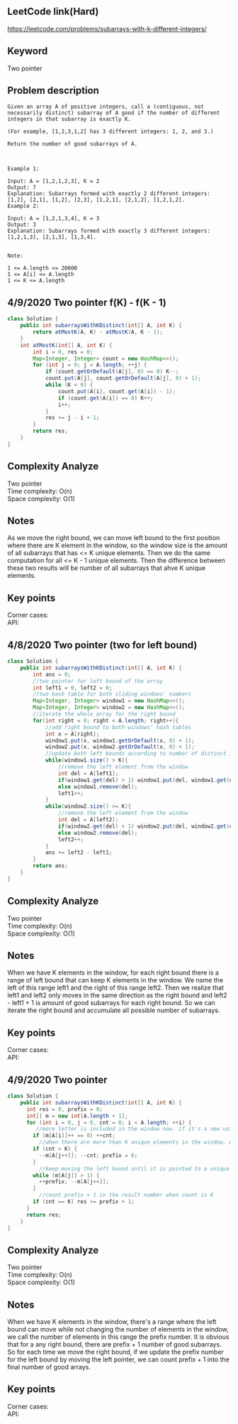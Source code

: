 ## LeetCode link(Hard)
https://leetcode.com/problems/subarrays-with-k-different-integers/

## Keyword
Two pointer

## Problem description
```
Given an array A of positive integers, call a (contiguous, not necessarily distinct) subarray of A good if the number of different integers in that subarray is exactly K.

(For example, [1,2,3,1,2] has 3 different integers: 1, 2, and 3.)

Return the number of good subarrays of A.

 

Example 1:

Input: A = [1,2,1,2,3], K = 2
Output: 7
Explanation: Subarrays formed with exactly 2 different integers: [1,2], [2,1], [1,2], [2,3], [1,2,1], [2,1,2], [1,2,1,2].
Example 2:

Input: A = [1,2,1,3,4], K = 3
Output: 3
Explanation: Subarrays formed with exactly 3 different integers: [1,2,1,3], [2,1,3], [1,3,4].
 

Note:

1 <= A.length <= 20000
1 <= A[i] <= A.length
1 <= K <= A.length
```
## 4/9/2020 Two pointer f(K) - f(K - 1)

```Java
class Solution {
    public int subarraysWithKDistinct(int[] A, int K) {
        return atMostK(A, K) - atMostK(A, K - 1);
    }
    int atMostK(int[] A, int K) {
        int i = 0, res = 0;
        Map<Integer, Integer> count = new HashMap<>();
        for (int j = 0; j < A.length; ++j) {
            if (count.getOrDefault(A[j], 0) == 0) K--;
            count.put(A[j], count.getOrDefault(A[j], 0) + 1);
            while (K < 0) {
                count.put(A[i], count.get(A[i]) - 1);
                if (count.get(A[i]) == 0) K++;
                i++;
            }
            res += j - i + 1;
        }
        return res;
    }
}
```

## Complexity Analyze
Two pointer\
Time complexity: O(n)\
Space complexity: O(1)

## Notes
As we move the right bound, we can move left bound to the first position where there are K element in the window, so the window size is the amount of all subarrays that has <= K unique elements. Then we do the same computation for all <= K - 1 unique elements. Then the difference between these two results will be number of all subarrays that ahve K unique elements.

## Key points
Corner cases: \
API: 

## 4/8/2020 Two pointer (two for left bound)

```java
class Solution {
    public int subarraysWithKDistinct(int[] A, int K) {
        int ans = 0;
        //two pointer for left bound of the array
        int left1 = 0, left2 = 0;
        //two hash table for both sliding windows' numbers
        Map<Integer, Integer> window1 = new HashMap<>();
        Map<Integer, Integer> window2 = new HashMap<>();
        //iterate the whole array for the right bound
        for(int right = 0; right < A.length; right++){
            //add right bound to both windows' hash tables
            int x = A[right];
            window1.put(x, window1.getOrDefault(x, 0) + 1);
            window2.put(x, window2.getOrDefault(x, 0) + 1);
            //update both left bounds according to number of distinct integers in the array
            while(window1.size() > K){
                //remove the left element from the window
                int del = A[left1];
                if(window1.get(del) > 1) window1.put(del, window1.get(del) - 1);
                else window1.remove(del);
                left1++;
            }
            while(window2.size() >= K){
                //remove the left element from the window
                int del = A[left2];
                if(window2.get(del) > 1) window2.put(del, window2.get(del) - 1);
                else window2.remove(del);
                left2++;
            }
            ans += left2 - left1;
        }
        return ans;
    }
}
```

## Complexity Analyze
Two pointer\
Time complexity: O(n)\
Space complexity: O(1)

## Notes
When we have K elements in the window, for each right bound there is a range of left bound that can keep K elements in the window. We name the left of this range left1 and the right of this range left2. Then we realize that left1 and left2 only moves in the same direction as the right bound and left2 - left1 + 1 is amount of good subarrays for each right bound. So we can iterate the right bound and accumulate all possible number of subarrays.

## Key points
Corner cases: \
API: 

## 4/9/2020 Two pointer

```java
class Solution {
    public int subarraysWithKDistinct(int[] A, int K) {
      int res = 0, prefix = 0;
      int[] m = new int[A.length + 1];
      for (int i = 0, j = 0, cnt = 0; i < A.length; ++i) {
         //more letter is included in the window now. if it's a new unique letter, update count
        if (m[A[i]]++ == 0) ++cnt;
          //when there are more than K unique elements in the window, move left bound and refresh left prefix number
        if (cnt > K) {
          --m[A[j++]]; --cnt; prefix = 0; 
        }
          //keep moving the left bound until it is pointed to a unique letter that only appears once in the window
        while (m[A[j]] > 1) {
          ++prefix; --m[A[j++]]; 
        }
          //count prefix + 1 in the result number when count is K
        if (cnt == K) res += prefix + 1;
      }
      return res;
    } 
}
```

## Complexity Analyze
Two pointer\
Time complexity: O(n)\
Space complexity: O(1)

## Notes
When we have K elements in the window, there's a range where the left bound can move while not changing the number of elements in the window, we call the number of elements in this range the prefix number. It is obvious that for a any right bound, there are prefix + 1 number of good subarrays. So for each time we move the right bound, if we update the prefix number for the left bound by moving the left pointer, we can count prefix + 1 into the final number of good arrays.

## Key points
Corner cases: \
API: 
